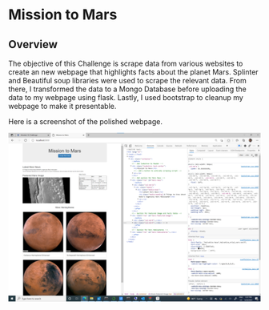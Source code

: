 # Mission to Mars

## Overview

The objective of this Challenge is scrape data from various websites to create an new webpage that highlights facts about the planet Mars. Splinter and Beautiful soup libraries were used to scrape the relevant data. From there, I transformed the data to a Mongo Database before uploading the data to my webpage using flask. Lastly, I used bootstrap to cleanup my webpage to make it presentable.

Here is a screenshot of the polished webpage.

![webpage](/resources/mars_webpage.png)

